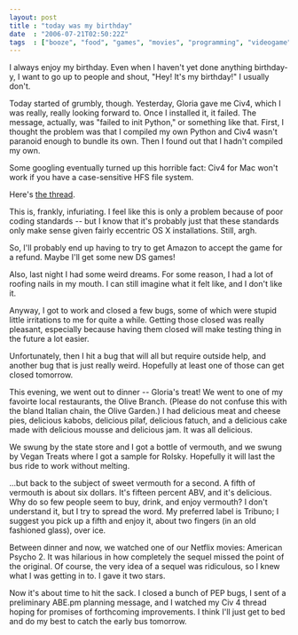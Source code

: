 ```yaml
---
layout: post
title : "today was my birthday"
date  : "2006-07-21T02:50:22Z"
tags  : ["booze", "food", "games", "movies", "programming", "videogame"]
---
```

I always enjoy my birthday.  Even when I haven't yet done anything birthday-y, I want to go up to people and shout, "Hey!  It's my birthday!"  I usually don't.

Today started of grumbly, though.  Yesterday, Gloria gave me Civ4, which I was really, really looking forward to.  Once I installed it, it failed.  The message, actually, was "failed to init Python," or something like that.  First, I thought the problem was that I compiled my own Python and Civ4 wasn't paranoid enough to bundle its own.  Then I found out that I hadn't compiled my own.

Some googling eventually turned up this horrible fact:  Civ4 for Mac won't work if you have a case-sensitive HFS file system.

Here's [the thread](http://forums.civfanatics.com/showthread.php?p=4293400).

This is, frankly, infuriating.  I feel like this is only a problem because of poor coding standards -- but I know that it's probably just that these standards only make sense given fairly eccentric OS X installations.  Still, argh.

So, I'll probably end up having to try to get Amazon to accept the game for a refund.  Maybe I'll get some new DS games!

Also, last night I had some weird dreams.  For some reason, I had a lot of roofing nails in my mouth.  I can still imagine what it felt like, and I don't like it.

Anyway, I got to work and closed a few bugs, some of which were stupid little irritations to me for quite a while.  Getting those closed was really pleasant, especially because having them closed will make testing thing in the future a lot easier.

Unfortunately, then I hit a bug that will all but require outside help, and another bug that is just really weird.  Hopefully at least one of those can get closed tomorrow.

This evening, we went out to dinner -- Gloria's treat!  We went to one of my favoirte local restaurants, the Olive Branch.  (Please do not confuse this with the bland Italian chain, the Olive Garden.)  I had delicious meat and cheese pies, delicious kabobs, delicious pilaf, delicious fatuch, and a delicious cake made with delicious mousse and delicious jam.  It was all delicious.

We swung by the state store and I got a bottle of vermouth, and we swung by Vegan Treats where I got a sample for Rolsky.  Hopefully it will last the bus ride to work without melting.

...but back to the subject of sweet vermouth for a second.  A fifth of vermouth is about six dollars.  It's fifteen percent ABV, and it's delicious.  Why do so few people seem to buy, drink, and enjoy vermouth?  I don't understand it, but I try to spread the word.  My preferred label is Tribuno; I suggest you pick up a fifth and enjoy it, about two fingers (in an old fashioned glass), over ice.

Between dinner and now, we watched one of our Netflix movies:  American Psycho 2.  It was hilarious in how completely the sequel missed the point of the original.  Of course, the very idea of a sequel was ridiculous, so I knew what I was getting in to.  I gave it two stars.

Now it's about time to hit the sack.  I closed a bunch of PEP bugs, I sent of a preliminary ABE.pm planning message, and I watched my Civ 4 thread hoping for promises of forthcoming improvements.  I think I'll just get to bed and do my best to catch the early bus tomorrow.
